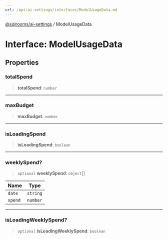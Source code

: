 ```yaml
---
url: /api/ai-settings/interfaces/ModelUsageData.md
---
```

[@sqlrooms/ai-settings](../index.md) / ModelUsageData

# Interface: ModelUsageData

## Properties

### totalSpend

> **totalSpend**: `number`

***

### maxBudget

> **maxBudget**: `number`

***

### isLoadingSpend

> **isLoadingSpend**: `boolean`

***

### weeklySpend?

> `optional` **weeklySpend**: `object`\[]

| Name | Type |
| ------ | ------ |
| `date` | `string` |
| `spend` | `number` |

***

### isLoadingWeeklySpend?

> `optional` **isLoadingWeeklySpend**: `boolean`
